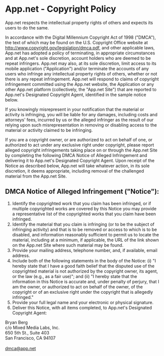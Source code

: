 # App.net - Copyright Policy

App.net respects the intellectual property rights of others and expects its users to do the same.

In accordance with the Digital Millennium Copyright Act of 1998 ("DMCA"), the text of which may be found on the U.S. Copyright Office website at http://www.copyright.gov/legislation/dmca.pdf, and other applicable laws, App.net has adopted a policy of terminating, in appropriate circumstances and at App.net's sole discretion, account holders who are deemed to be repeat infringers. App.net may also, at its sole discretion, limit access to its mobile application ("Application") and/or terminate the accounts of any users who infringe any intellectual property rights of others, whether or not there is any repeat infringement. App.net will respond to claims of copyright infringement committed using the App.net website, the Application or any other App.net platform (collectively, the "App.net Site") that are reported to App.net's Designated Copyright Agent, identified in the sample notice below.

If you knowingly misrepresent in your notification that the material or activity is infringing, you will be liable for any damages, including costs and attorneys' fees, incurred by us or the alleged infringer as the result of our relying upon such misrepresentation in removing or disabling access to the material or activity claimed to be infringing.

If you are a copyright owner, or are authorized to act on behalf of one, or authorized to act under any exclusive right under copyright, please report alleged copyright infringements taking place on or through the App.net Site by completing the following DMCA Notice of Alleged Infringement and delivering it to App.net's Designated Copyright Agent. Upon receipt of the Notice as described below, App.net will take whatever action, in its sole discretion, it deems appropriate, including removal of the challenged material from the App.net Site.

## DMCA Notice of Alleged Infringement ("Notice"):

1. Identify the copyrighted work that you claim has been infringed, or if multiple copyrighted works are covered by this Notice you may provide a representative list of the copyrighted works that you claim have been infringed.
1. Identify the material that you claim is infringing (or to be the subject of infringing activity) and that is to be removed or access to which is to be disabled, and information reasonably sufficient to permit us to locate the material, including at a minimum, if applicable, the URL of the link shown on the App.net Site where such material may be found.
1. Provide your mailing address, telephone number, and, if available, email address.
1. Include both of the following statements in the body of the Notice: (i) "I hereby state that I have a good faith belief that the disputed use of the copyrighted material is not authorized by the copyright owner, its agent, or the law (e.g., as a fair use)"; and (ii) "I hereby state that the information in this Notice is accurate and, under penalty of perjury, that I am the owner, or authorized to act on behalf of the owner, of the copyright or of an exclusive right under the copyright that is allegedly infringed."
1. Provide your full legal name and your electronic or physical signature.
1. Deliver this Notice, with all items completed, to App.net's Designated Copyright Agent:

Bryan Berg<br>
c/o Mixed Media Labs, Inc.<br>
650 5th St., Suite 403<br>
San Francisco, CA 94107<br>
<br>
[dmca@app.net](mailto:dmca@app.net)
